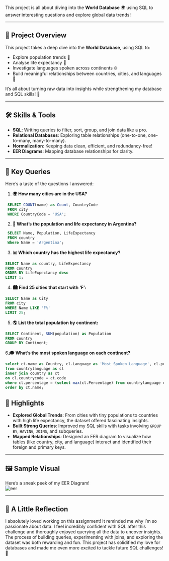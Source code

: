 This project is all about diving into the **World Database** 🌍 using SQL to answer interesting questions and explore global data trends!  

---

## 🎯 Project Overview  

This project takes a deep dive into the **World Database**, using SQL to:  
- Explore population trends 🌆  
- Analyse life expectancy 🌱  
- Investigate languages spoken across continents 🌐  
- Build meaningful relationships between countries, cities, and languages 🤝  

It’s all about turning raw data into insights while strengthening my database and SQL skills! 💪

---

## 🛠️ Skills & Tools  

- **SQL**: Writing queries to filter, sort, group, and join data like a pro.  
- **Relational Databases**: Exploring table relationships (one-to-one, one-to-many, many-to-many).  
- **Normalization**: Keeping data clean, efficient, and redundancy-free!  
- **EER Diagrams**: Mapping database relationships for clarity.  

---

## 📝 Key Queries  

Here’s a taste of the questions I answered:  

1. **🌍 How many cities are in the USA?**  
  ```sql
   SELECT COUNT(name) as Count, CountryCode 
   FROM city 
   WHERE CountryCode = 'USA';
```
2. **🌱 What’s the population and life expectancy in Argentina?**
  ```sql
   SELECT Name, Population, LifeExpectancy
   FROM country
   Where Name = 'Argentina';
```
3. **📊 Which country has the highest life expectancy?**
```sql
SELECT Name as country, LifeExpectancy
FROM country
ORDER BY LifeExpectancy desc
LIMIT 1;
```
4. **🏙️ Find 25 cities that start with ‘F’:**
```sql
SELECT Name as City
FROM city 
WHERE Name LIKE 'F%' 
LIMIT 25;
```
5. **🌎 List the total population by continent:**
```sql
SELECT Continent, SUM(population) as Population 
FROM country 
GROUP BY Continent;
```
6.**🎓 What’s the most spoken language on each continent?**
```sql
select ct.name as Country, cl.Language as 'Most Spoken Language', cl.percentage
from countrylanguage as cl
inner join country as ct
on cl.countrycode = ct.code
where cl.percentage = (select max(cl.Percentage) from countrylanguage cl where cl.CountryCode = ct.Code)
order by ct.name;
```
## 🌟 Highlights  

- **Explored Global Trends**: From cities with tiny populations to countries with high life expectancy, the dataset offered fascinating insights.  
- **Built Strong Queries**: Improved my SQL skills with tasks involving `GROUP BY`, `HAVING`, `JOINS`, and subqueries.  
- **Mapped Relationships**: Designed an EER diagram to visualize how tables (like country, city, and language) interact and identified their foreign and primary keys.  

---

## 🖼️ Sample Visual  

Here’s a sneak peek of my EER Diagram!  
![eer](https://github.com/user-attachments/assets/6fabca9a-cb49-4c09-9c8b-fe7032e37439)

---

## 🐾 A Little Reflection  

I absolutely loved working on this assignment! It reminded me why I’m so passionate about data. I feel incredibly confident with SQL after this challenge and thoroughly enjoyed querying all the data to uncover insights. The process of building queries, experimenting with joins, and exploring the dataset was both rewarding and fun. This project has solidified my love for databases and made me even more excited to tackle future SQL challenges! 💪  
